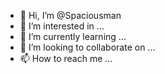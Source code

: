- 👋 Hi, I’m @Spaciousman
- 👀 I’m interested in ...
- 🌱 I’m currently learning ...
- 💞️ I’m looking to collaborate on ...
- 📫 How to reach me ...

<!---
Spaciousman/Spaciousman is a ✨ special ✨ repository because its `README.md` (this file) appears on your GitHub profile.
You can click the Preview link to take a look at your changes.
--->
